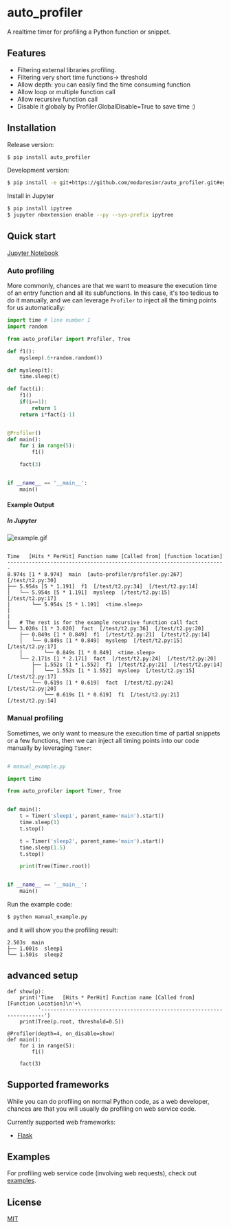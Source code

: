 # auto_profiler

A realtime timer for profiling a Python function or snippet.

## Features
- Filtering external libraries profiling.
- Filtering very short time functions-> threshold
- Allow depth: you can easily find the time consuming function
- Allow loop or multiple function call
- Allow recursive function call
- Disable it globaly by Profiler.GlobalDisable=True to save time :)
## Installation

Release version:

```bash
$ pip install auto_profiler
```

Development version:

```bash
$ pip install -e git+https://github.com/modaresimr/auto_profiler.git#egg=auto_profiler
```

Install in Jupyter

```bash
$ pip install ipytree
$ jupyter nbextension enable --py --sys-prefix ipytree
```



## Quick start

[Jupyter Notebook](example.ipynb)
### Auto profiling
More commonly, chances are that we want to measure the execution time of an entry function and all its subfunctions. In this case, it's too tedious to do it manually, and we can leverage `Profiler` to inject all the timing points for us automatically:

```python
import time # line number 1
import random

from auto_profiler import Profiler, Tree

def f1():
    mysleep(.6+random.random())

def mysleep(t):
    time.sleep(t)

def fact(i):
    f1()
    if(i==1):
        return 1
    return i*fact(i-1)


@Profiler()
def main():
    for i in range(5):
        f1()

    fact(3)


if __name__ == '__main__':
    main()

```

#### Example Output
##### In Jupyter
![example.gif](https://github.com/modaresimr/auto_profiler/master/example.gif)
```

Time   [Hits * PerHit] Function name [Called from] [function location]
-----------------------------------------------------------------------
8.974s [1 * 8.974]  main  [auto-profiler/profiler.py:267]  [/test/t2.py:30]
├── 5.954s [5 * 1.191]  f1  [/test/t2.py:34]  [/test/t2.py:14]
│   └── 5.954s [5 * 1.191]  mysleep  [/test/t2.py:15]  [/test/t2.py:17]
│       └── 5.954s [5 * 1.191]  <time.sleep>
|
|
|   # The rest is for the example recursive function call fact
└── 3.020s [1 * 3.020]  fact  [/test/t2.py:36]  [/test/t2.py:20]
    ├── 0.849s [1 * 0.849]  f1  [/test/t2.py:21]  [/test/t2.py:14]
    │   └── 0.849s [1 * 0.849]  mysleep  [/test/t2.py:15]  [/test/t2.py:17]
    │       └── 0.849s [1 * 0.849]  <time.sleep>
    └── 2.171s [1 * 2.171]  fact  [/test/t2.py:24]  [/test/t2.py:20]
        ├── 1.552s [1 * 1.552]  f1  [/test/t2.py:21]  [/test/t2.py:14]
        │   └── 1.552s [1 * 1.552]  mysleep  [/test/t2.py:15]  [/test/t2.py:17]
        └── 0.619s [1 * 0.619]  fact  [/test/t2.py:24]  [/test/t2.py:20]
            └── 0.619s [1 * 0.619]  f1  [/test/t2.py:21]  [/test/t2.py:14]
```

### Manual profiling

Sometimes, we only want to measure the execution time of partial snippets or a few functions, then we can inject all timing points into our code manually by leveraging `Timer`:

```python

# manual_example.py

import time

from auto_profiler import Timer, Tree


def main():
    t = Timer('sleep1', parent_name='main').start()
    time.sleep(1)
    t.stop()

    t = Timer('sleep2', parent_name='main').start()
    time.sleep(1.5)
    t.stop()

    print(Tree(Timer.root))


if __name__ == '__main__':
    main()
```

Run the example code:

```bash
$ python manual_example.py
```

and it will show you the profiling result:

```
2.503s  main
├── 1.001s  sleep1
└── 1.501s  sleep2

```

## advanced setup


```
def show(p):
    print('Time   [Hits * PerHit] Function name [Called from] [Function Location]\n'+\
          '-----------------------------------------------------------------------')
    print(Tree(p.root, threshold=0.5))
    
@Profiler(depth=4, on_disable=show)
def main():
    for i in range(5):
        f1()

    fact(3)

```

## Supported frameworks

While you can do profiling on normal Python code, as a web developer, chances are that you will usually do profiling on web service code.

Currently supported web frameworks:

- [Flask](http://flask.pocoo.org/)


## Examples

For profiling web service code (involving web requests), check out [examples](examples).


## License

[MIT](http://opensource.org/licenses/MIT)
